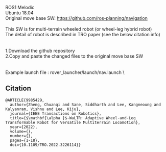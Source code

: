 ROS1 Melodic
\
Ubuntu 18.04
\
Original move base SW: https://github.com/ros-planning/navigation
\
\
This SW is for multi-terrain wheeled robot (or wheel-leg hybrid robot) 
\
The detail of robot is described in TRO paper (see the below citation info)
\
\
\
1.Download the github repository
\
2.Copy and paste the changed files to the original move base SW
\
\
\
Example launch file : rover_launcher/launch/nav.launch
\

## Citation
```
@ARTICLE{9985429,
  author={Zheng, Chuanqi and Sane, Siddharth and Lee, Kangneoung and Kalyanram, Vishnu and Lee, Kiju},
  journal={IEEE Transactions on Robotics}, 
  title={$\mathbf{\alpha }$-WaLTR: Adaptive Wheel-and-Leg Transformable Robot for Versatile Multiterrain Locomotion}, 
  year={2022},
  volume={},
  number={},
  pages={1-18},
  doi={10.1109/TRO.2022.3226114}}
```

